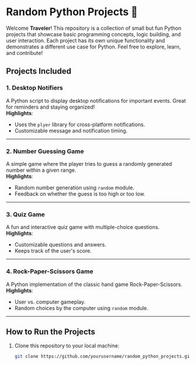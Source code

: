 # Random Python Projects 🐍

Welcome **Traveler**! This repository is a collection of small but fun Python projects that showcase basic programming concepts, logic building, and user interaction. Each project has its own unique functionality and demonstrates a different use case for Python. Feel free to explore, learn, and contribute!

## Projects Included

### 1. **Desktop Notifiers**
A Python script to display desktop notifications for important events. Great for reminders and staying organized!  
**Highlights**:  
- Uses the `plyer` library for cross-platform notifications.  
- Customizable message and notification timing.

---

### 2. **Number Guessing Game**
A simple game where the player tries to guess a randomly generated number within a given range.  
**Highlights**:  
- Random number generation using `random` module.  
- Feedback on whether the guess is too high or too low.  

---

### 3. **Quiz Game**
A fun and interactive quiz game with multiple-choice questions.  
**Highlights**:  
- Customizable questions and answers.  
- Keeps track of the user's score.  

---

### 4. **Rock-Paper-Scissors Game**
A Python implementation of the classic hand game Rock-Paper-Scissors.  
**Highlights**:  
- User vs. computer gameplay.  
- Random choices by the computer using `random` module.  

---

## How to Run the Projects
1. Clone this repository to your local machine:
   ```bash
   git clone https://github.com/yourusername/random_python_projects.git
